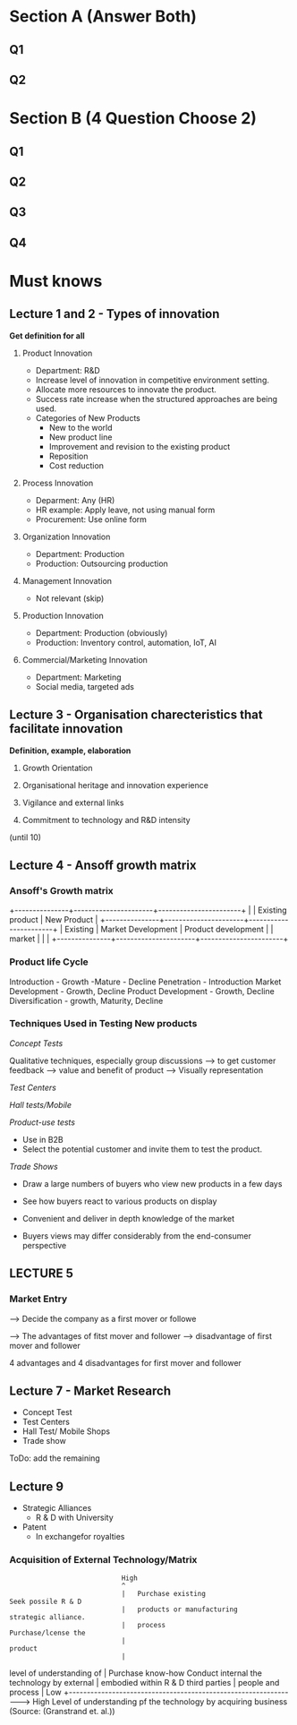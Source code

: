 # Section A (Answer Both)

## Q1

## Q2

# Section B (4 Question Choose 2)

## Q1

## Q2

## Q3

## Q4

# Must knows

## Lecture 1 and 2 - Types of innovation

**Get definition for all**

1. Product Innovation
    - Department: R&D
    - Increase level of innovation in competitive environment setting.
    - Allocate more resources to innovate the product.
    - Success rate increase when the structured approaches are being used.
    - Categories of New Products
        - New to the world
        - New product line 
        - Improvement and revision to the existing product
        - Reposition
        - Cost reduction

2. Process Innovation
    - Deparment: Any (HR)
    - HR example: Apply leave, not using manual form
    - Procurement: Use online form

3. Organization Innovation
    - Department: Production
    - Production: Outsourcing production

4. Management Innovation
    - Not relevant (skip)

5. Production Innovation
    - Department: Production (obviously)
    - Production: Inventory control, automation, IoT, AI

6. Commercial/Marketing Innovation
    - Department: Marketing
    - Social media, targeted ads


## Lecture 3 - Organisation charecteristics that facilitate innovation

**Definition, example, elaboration**

1. Growth Orientation

2. Organisational heritage and innovation experience

3. Vigilance and external links

4. Commitment to technology and R&D intensity

(until 10)

## Lecture 4 - Ansoff growth matrix

### Ansoff's Growth matrix

+---------------+----------------------+-----------------------+
|               | Existing product     |   New Product         |
+---------------+----------------------+-----------------------+
| Existing      | Market Development   | Product development   |
| market        | 					   |    				   |
+---------------+----------------------+-----------------------+


### Product life Cycle
Introduction - Growth -Mature - Decline
Penetration - Introduction
Market Development - Growth, Decline
Product Development - Growth, Decline
Diversification - growth, Maturity, Decline

### Techniques Used in Testing  New products

*Concept Tests*

Qualitative techniques, especially group discussions
--> to get customer feedback
--> value and benefit of product
--> Visually representation 

*Test Centers*

*Hall tests/Mobile*

*Product-use tests*
- Use in B2B
- Select the potential customer and invite them to test the product. 

*Trade Shows*
- Draw a large numbers of buyers who view new products in a few days

- See how buyers react to various products on display

- Convenient and deliver in depth knowledge of the market

- Buyers views may differ considerably from the end-consumer perspective

## LECTURE 5

### Market Entry


--> Decide the company as a first mover or followe

--> The advantages of fitst mover and follower
--> disadvantage of first mover and follower

4 advantages and 4 disadvantages for first mover and follower


## Lecture 7 - Market Research
- Concept Test
- Test Centers
- Hall Test/ Mobile Shops
- Trade show

ToDo: add the remaining

## Lecture 9

- Strategic Alliances
	- R & D with University
- Patent
	- In exchangefor royalties

### Acquisition of External Technology/Matrix


                                High
                                ^
                                |   Purchase existing                   Seek possile R & D 
                                |   products or manufacturing           strategic alliance. 
                                |   process                             Purchase/lcense the 
                                |                                       product
                                |
level of understanding of       |  Purchase know-how                    Conduct internal
the technology by external      |  embodied within                      R & D
third parties                   |  people and process
                                |
                            Low +----------------------------------------------------------------> High
                                Level of understanding pf the technology by acquiring business
                                (Source: (Granstrand et. al.))


 

